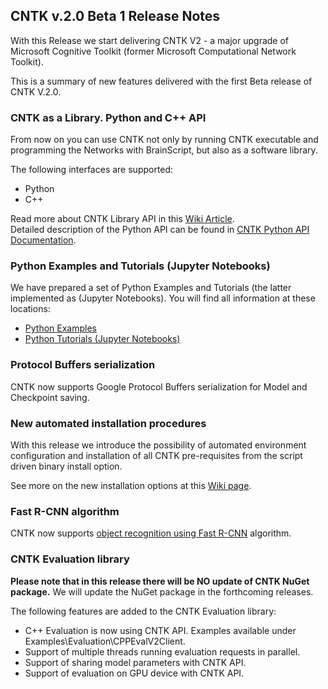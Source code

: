 ## CNTK v.2.0 Beta 1 Release Notes

With this Release we start delivering CNTK V2 - a major upgrade of Microsoft Cognitive Toolkit (former Microsoft Computational Network Toolkit).

This is a summary of new features delivered with the first Beta release of CNTK V.2.0.

### CNTK as a Library. Python and C++ API
From now on you can use CNTK not only by running CNTK executable and programming the Networks with BrainScript, but also as a software library.

The following interfaces are supported:

* Python
* C++

Read more about CNTK Library API in this [Wiki Article](https://github.com/microsoft/cntk/wiki/CNTK-Library-API).  
Detailed description of the Python API can be found in [CNTK Python API Documentation](https://cntk.ai/pythondocs/).

### Python Examples and Tutorials (Jupyter Notebooks)

We have prepared a set of Python Examples and Tutorials (the latter implemented as (Jupyter Notebooks). You will find all information at these locations:

* [Python Examples](https://cntk.ai/pythondocs/examples.html)
* [Python Tutorials (Jupyter Notebooks)](https://cntk.ai/pythondocs/tutorials.html)

### Protocol Buffers serialization

CNTK now supports Google Protocol Buffers serialization for Model and Checkpoint saving.

### New automated installation procedures

With this release we introduce the possibility of automated environment configuration and installation of all CNTK pre-requisites from the script driven binary install option. 

See more on the new installation options at this [Wiki page](./Setup-CNTK-on-your-machine).

### Fast R-CNN algorithm

CNTK now supports [object recognition using Fast R-CNN](./Object-Detection-using-Fast-R-CNN) algorithm.


### CNTK Evaluation library

**Please note that in this release there will be NO update of CNTK NuGet package.** We will update the NuGet package in the forthcoming releases.

The following features are added to the CNTK Evaluation library:
* C++ Evaluation is now using CNTK API. Examples available under Examples\Evaluation\CPPEvalV2Client.
* Support of multiple threads running evaluation requests in parallel. 
* Support of sharing model parameters with CNTK API. 
* Support of evaluation on GPU device with CNTK API. 
